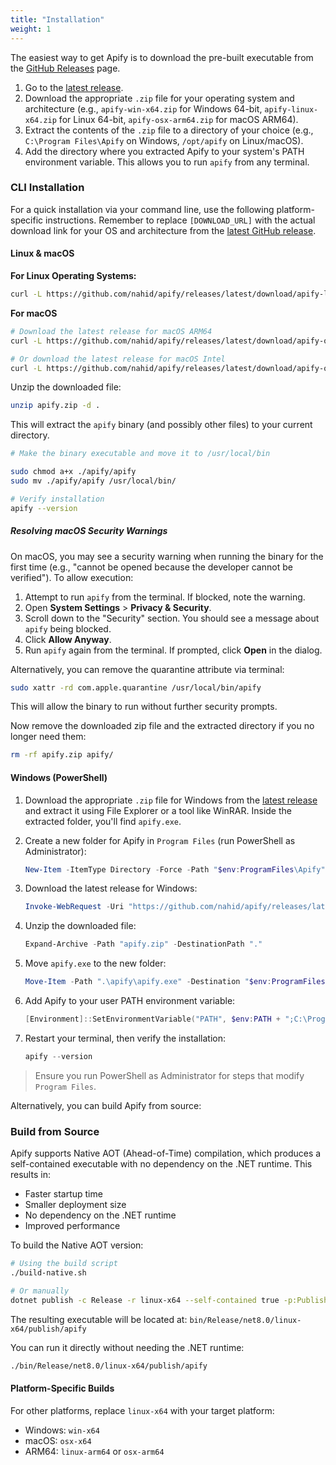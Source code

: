 ```yaml
---
title: "Installation"
weight: 1
---
```


The easiest way to get Apify is to download the pre-built executable from the [GitHub Releases](https://github.com/nahid/apify/releases) page.

1.  Go to the [latest release](https://github.com/nahid/apify/releases/latest).
2.  Download the appropriate `.zip` file for your operating system and architecture (e.g., `apify-win-x64.zip` for Windows 64-bit, `apify-linux-x64.zip` for Linux 64-bit, `apify-osx-arm64.zip` for macOS ARM64).
3.  Extract the contents of the `.zip` file to a directory of your choice (e.g., `C:\Program Files\Apify` on Windows, `/opt/apify` on Linux/macOS).
4.  Add the directory where you extracted Apify to your system's PATH environment variable. This allows you to run `apify` from any terminal.

### CLI Installation

For a quick installation via your command line, use the following platform-specific instructions. Remember to replace `[DOWNLOAD_URL]` with the actual download link for your OS and architecture from the [latest GitHub release](https://github.com/nahid/apify/releases/latest).

#### Linux & macOS

**For Linux Operating Systems:**

```bash
curl -L https://github.com/nahid/apify/releases/latest/download/apify-linux-x64.zip -o apify.zip

```

**For macOS**

```bash
# Download the latest release for macOS ARM64
curl -L https://github.com/nahid/apify/releases/latest/download/apify-osx-arm64.zip -o apify.zip

# Or download the latest release for macOS Intel
curl -L https://github.com/nahid/apify/releases/latest/download/apify-osx-x64.zip -o apify.zip
```

Unzip the downloaded file:

```bash
unzip apify.zip -d .
```

This will extract the `apify` binary (and possibly other files) to your current directory.

```bash
# Make the binary executable and move it to /usr/local/bin

sudo chmod a+x ./apify/apify
sudo mv ./apify/apify /usr/local/bin/
```

```bash
# Verify installation
apify --version
```

##### Resolving macOS Security Warnings

On macOS, you may see a security warning when running the binary for the first time (e.g., "cannot be opened because the developer cannot be verified"). To allow execution:

1. Attempt to run `apify` from the terminal. If blocked, note the warning.
2. Open **System Settings** > **Privacy & Security**.
3. Scroll down to the "Security" section. You should see a message about `apify` being blocked.
4. Click **Allow Anyway**.
5. Run `apify` again from the terminal. If prompted, click **Open** in the dialog.

Alternatively, you can remove the quarantine attribute via terminal:

```bash
sudo xattr -rd com.apple.quarantine /usr/local/bin/apify
```

This will allow the binary to run without further security prompts.

Now remove the downloaded zip file and the extracted directory if you no longer need them:

```bash
rm -rf apify.zip apify/
```

#### Windows (PowerShell)

1. Download the appropriate `.zip` file for Windows from the [latest release](https://github.com/nahid/apify/releases/latest) and extract it using File Explorer or a tool like WinRAR. Inside the extracted folder, you'll find `apify.exe`.

2. Create a new folder for Apify in `Program Files` (run PowerShell as Administrator):

   ```powershell
   New-Item -ItemType Directory -Force -Path "$env:ProgramFiles\Apify"
   ```

3. Download the latest release for Windows:

   ```powershell
   Invoke-WebRequest -Uri "https://github.com/nahid/apify/releases/latest/download/apify-win-x64.zip" -OutFile "apify.zip"
   ```

4. Unzip the downloaded file:

   ```powershell
   Expand-Archive -Path "apify.zip" -DestinationPath "."
   ```

5. Move `apify.exe` to the new folder:

   ```powershell
   Move-Item -Path ".\apify\apify.exe" -Destination "$env:ProgramFiles\Apify" -Force
   ```

6. Add Apify to your user PATH environment variable:

   ```powershell
   [Environment]::SetEnvironmentVariable("PATH", $env:PATH + ";C:\Program Files\Apify", "User")
   ```

7. Restart your terminal, then verify the installation:

   ```powershell
   apify --version
   ```

> Ensure you run PowerShell as Administrator for steps that modify `Program Files`.

Alternatively, you can build Apify from source:

### Build from Source

Apify supports Native AOT (Ahead-of-Time) compilation, which produces a self-contained executable with no dependency on the .NET runtime. This results in:

- Faster startup time
- Smaller deployment size
- No dependency on the .NET runtime
- Improved performance

To build the Native AOT version:

```bash
# Using the build script
./build-native.sh

# Or manually
dotnet publish -c Release -r linux-x64 --self-contained true -p:PublishAot=true
```

The resulting executable will be located at:
`bin/Release/net8.0/linux-x64/publish/apify`

You can run it directly without needing the .NET runtime:

```bash
./bin/Release/net8.0/linux-x64/publish/apify
```

#### Platform-Specific Builds

For other platforms, replace `linux-x64` with your target platform:

- Windows: `win-x64`
- macOS: `osx-x64`
- ARM64: `linux-arm64` or `osx-arm64`
